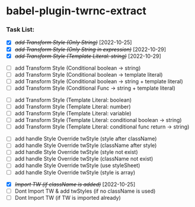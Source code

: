# babel-plugin-twrnc-extract

### Task List:
<!-- ClassNameBasic -->
- [X] ~~*add Transform Style (Only String)*~~ [2022-10-25]
- [X] ~~*add Transform Style (Only String in expression)*~~ [2022-10-29]
- [X] ~~*add Transform Style (Template Literal: string)*~~ [2022-10-29]

<!-- ClassNameCondition -->
- [ ] add Transform Style (Conditional boolean -> string)
- [ ] add Transform Style (Conditional boolean -> template literal)
- [ ] add Transform Style (Conditional boolean -> string + template literal)
- [ ] add Transform Style (Conditional Func -> string + template literal)

<!-- ClassNameVariable -->
- [ ] add Transform Style (Template Literal: boolean)
- [ ] add Transform Style (Template Literal: number)
- [ ] add Transform Style (Template Literal: variable)
- [ ] add Transform Style (Template Literal: conditional boolean -> string)
- [ ] add Transform Style (Template Literal: conditional func return -> string)

<!-- StyleOverride -->
- [ ] add handle Style Override twStyle (style after className)
- [ ] add handle Style Override twStyle (className after style)
- [ ] add handle Style Override twStyle (style not exist)
- [ ] add handle Style Override twStyle (className not exist)
- [ ] add handle Style Override twStyle (use styleSheet)
- [ ] add handle Style Override twStyle (style is array)

<!-- ImportTw -->
- [X] ~~*Import TW (if className is added)*~~ [2022-10-25]
- [ ] Dont Import TW & add twStyles (if no className is used)
- [ ] Dont Import TW (if TW is imported already)
